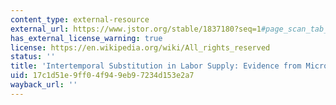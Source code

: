 ```yaml
---
content_type: external-resource
external_url: https://www.jstor.org/stable/1837180?seq=1#page_scan_tab_contents
has_external_license_warning: true
license: https://en.wikipedia.org/wiki/All_rights_reserved
status: ''
title: 'Intertemporal Substitution in Labor Supply: Evidence from Micro Data'
uid: 17c1d51e-9ff0-4f94-9eb9-7234d153e2a7
wayback_url: ''
---
```

